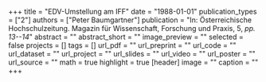 +++
title = "EDV-Umstellung am IFF"
date = "1988-01-01"
publication_types = ["2"]
authors = ["Peter Baumgartner"]
publication = "In: Österreichische Hochschulzeitung. Magazin für Wissenschaft, Forschung und Praxis, 5, _pp. 13--14_"
abstract = ""
abstract_short = ""
image_preview = ""
selected = false
projects = []
tags = []
url_pdf = ""
url_preprint = ""
url_code = ""
url_dataset = ""
url_project = ""
url_slides = ""
url_video = ""
url_poster = ""
url_source = ""
math = true
highlight = true
[header]
image = ""
caption = ""
+++
